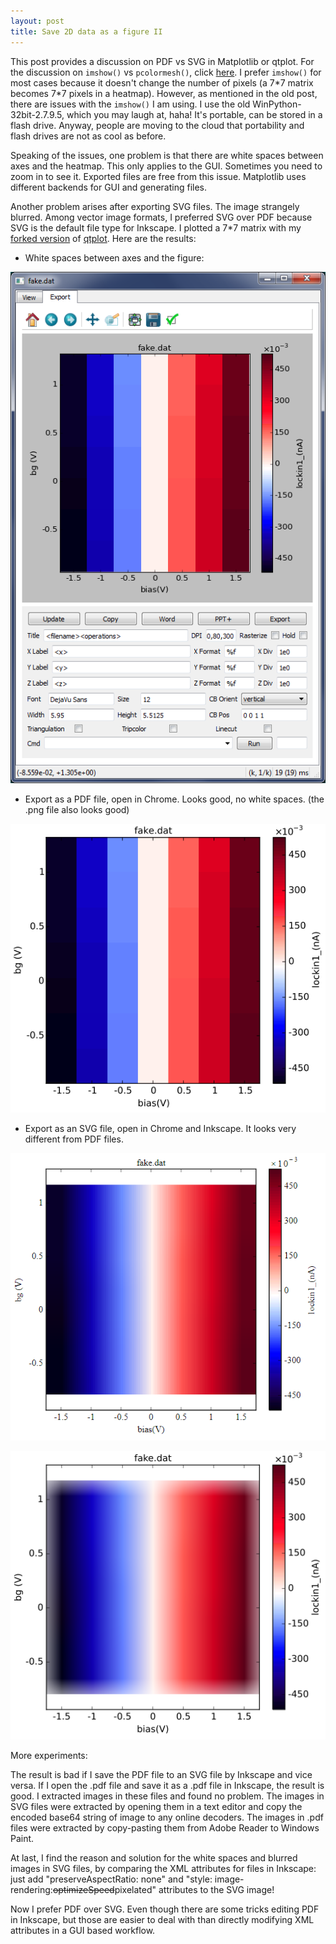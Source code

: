 ```yaml
---
layout: post
title: Save 2D data as a figure II
---
```

This post provides a discussion on PDF vs SVG in Matplotlib or qtplot. For the discussion on `imshow()` vs `pcolormesh()`, click [here](https://cover-me.github.io/2019/02/17/Save-2d-data-as-a-figure.html). I prefer `imshow()` for most cases because it doesn't change the number of pixels (a 7\*7 matrix becomes 7\*7 pixels in a heatmap). However, as mentioned in the old post, there are issues with the `imshow()` I am using. I use the old WinPython-32bit-2.7.9.5, which you may laugh at, haha! It's portable, can be stored in a flash drive. Anyway, people are moving to the cloud that portability and flash drives are not as cool as before.

Speaking of the issues, one problem is that there are white spaces between axes and the heatmap. This only applies to the GUI. Sometimes you need to zoom in to see it. Exported files are free from this issue. Matplotlib uses different backends for GUI and generating files.

Another problem arises after exporting SVG files. The image strangely blurred. Among vector image formats, I preferred SVG over PDF because SVG is the default file type for Inkscape. I plotted a 7*7 matrix with my [forked version](https://github.com/cover-me/qtplot) of [qtplot](https://github.com/Rubenknex/qtplot). Here are the results:

* White spaces between axes and the figure:

![](/images/7x7_snapshoot.png)

* Export as a PDF file, open in Chrome. Looks good, no white spaces. (the .png file also looks good)

![](/images/7x7_pdf_in_chrome.png)

* Export as an SVG file, open in Chrome and Inkscape. It looks very different from PDF files.

![](/images/7x7_svg_in_chrome.png)

![](/images/7x7_svg_in_inkscape.png)

More experiments:

The result is bad if I save the PDF file to an SVG file by Inkscape and vice versa. If I open the .pdf file and save it as a .pdf file in Inkscape, the result is good. I extracted images in these files and found no problem. The images in SVG files were extracted by opening them in a text editor and copy the encoded base64 string of image to any online decoders. The images in .pdf files were extracted by copy-pasting them from Adobe Reader to Windows Paint.

At last, I find the reason and solution for the white spaces and blurred images in SVG files, by comparing the XML attributes for files in Inkscape: just add "preserveAspectRatio: none" and "style: image-rendering:~~optimizeSpeed~~pixelated" attributes to the SVG image!

Now I prefer PDF over SVG. Even though there are some tricks editing PDF in Inkscape, but those are easier to deal with than directly modifying XML attributes in a GUI based workflow.
